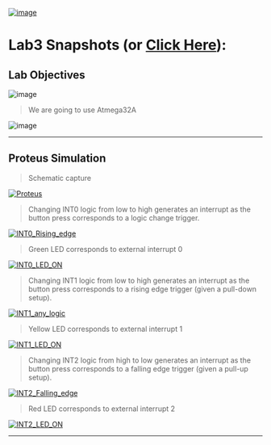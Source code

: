 

[![image](https://drive.google.com/uc?export=view&id=1_YGQ-gzeswWMduxpPEz-YbqObp3yRlcx)](https://drive.google.com/drive/folders/1bMTQ4eIcxL6zAKGowGj3Zcuzx2Qvd1C2)

# Lab3 Snapshots (or [Click Here](https://drive.google.com/drive/folders/1bMTQ4eIcxL6zAKGowGj3Zcuzx2Qvd1C2)):

## Lab Objectives

![image](https://drive.google.com/uc?export=view&id=1qsWNiCT4y2sVADLxippjPc-eZY7YU8Fe)

> We are going to use Atmega32A

![image](https://drive.google.com/uc?export=view&id=1jM_IZ1qaffwMQK12rpeLQ3_WyQQ8Vn79)

---

## Proteus Simulation

> Schematic capture

[![Proteus](https://drive.google.com/uc?export=view&id=1vUZHeUuAYCA4xGiWoDrQ_J6jXtIF44Vb)](https://drive.google.com/drive/folders/1bMTQ4eIcxL6zAKGowGj3Zcuzx2Qvd1C2)

> Changing INT0 logic from low to high generates an interrupt as the button press corresponds to a logic change trigger.

[![INT0_Rising_edge](https://drive.google.com/uc?export=view&id=1y3gGXkHTRfA88D_wP_QJH7DsgktFfw8N)](https://drive.google.com/drive/folders/1bMTQ4eIcxL6zAKGowGj3Zcuzx2Qvd1C2)

> Green LED corresponds to external interrupt 0

[![INT0_LED_ON](https://drive.google.com/uc?export=view&id=1LFpnWhJWUyGlsIhlAFnYr-dApU1T3bwa)](https://drive.google.com/drive/folders/1bMTQ4eIcxL6zAKGowGj3Zcuzx2Qvd1C2)

> Changing INT1 logic from low to high generates an interrupt as the button press corresponds to a rising edge trigger (given a pull-down setup).

[![INT1_any_logic](https://drive.google.com/uc?export=view&id=1_Nnqnk-CpAK-Da8jcezBMg-PH4o9gZO6)](https://drive.google.com/drive/folders/1bMTQ4eIcxL6zAKGowGj3Zcuzx2Qvd1C2)

> Yellow LED corresponds to external interrupt 1

[![INT1_LED_ON](https://drive.google.com/uc?export=view&id=1vn9zmN8KejeZUJPpsbxI4eyZv-N1g7H7)](https://drive.google.com/drive/folders/1bMTQ4eIcxL6zAKGowGj3Zcuzx2Qvd1C2)

> Changing INT2 logic from high to low generates an interrupt as the button press corresponds to a falling edge trigger (given a pull-up setup).

[![INT2_Falling_edge](https://drive.google.com/uc?export=view&id=1i4mNN6b76omUxLRwqysqgOKxYGF0YLJc)](https://drive.google.com/drive/folders/1bMTQ4eIcxL6zAKGowGj3Zcuzx2Qvd1C2)

> Red LED corresponds to external interrupt 2

[![INT2_LED_ON](https://drive.google.com/uc?export=view&id=1a_RtskFukOUOzbzPXU_RR_Kv2neNXQcU)](https://drive.google.com/drive/folders/1bMTQ4eIcxL6zAKGowGj3Zcuzx2Qvd1C2)

---
